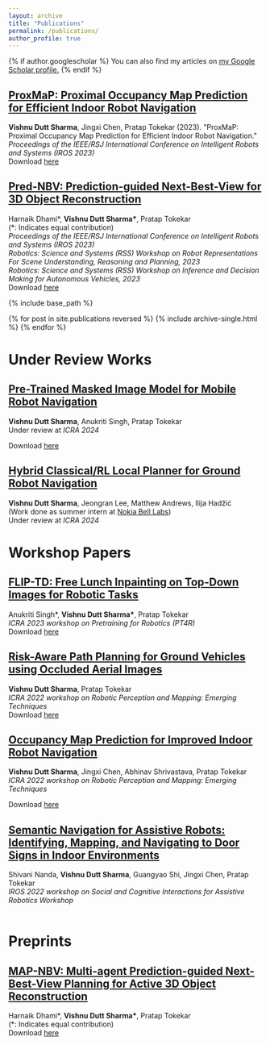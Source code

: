 ```yaml
---
layout: archive
title: "Publications"
permalink: /publications/
author_profile: true
---
```


{% if author.googlescholar %}
  You can also find my articles on <u><a href="{{author.googlescholar}}">my Google Scholar profile</a>.</u>
{% endif %}

## **[ProxMaP: Proximal Occupancy Map Prediction for Efficient Indoor Robot Navigation](https://arxiv.org/abs/2203.04177)**<br/>
<b>Vishnu Dutt Sharma</b>, Jingxi Chen, Pratap Tokekar (2023). "ProxMaP: Proximal Occupancy Map Prediction for Efficient Indoor Robot Navigation."<br/>
<i>Proceedings of the IEEE/RSJ International Conference on Intelligent Robots and Systems (IROS 2023)</i>
<br/>
Download [here](https://arxiv.org/pdf/2203.04177.pdf)


## **[Pred-NBV: Prediction-guided Next-Best-View for 3D Object Reconstruction](https://arxiv.org/abs/2304.11465)**<br/>
Harnaik Dhami*, <b>Vishnu Dutt Sharma*</b>, Pratap Tokekar<br/>
(\*: Indicates equal contribution)<br/>
<i>Proceedings of the IEEE/RSJ International Conference on Intelligent Robots and Systems (IROS 2023)</i><br/>
<i>Robotics: Science and Systems (RSS) Workshop on Robot Representations For Scene Understanding, Reasoning and Planning, 2023</i><br/>
<i>Robotics: Science and Systems (RSS) Workshop on Inference and Decision Making for Autonomous Vehicles, 2023</i>
<br/>
Download [here](https://arxiv.org/pdf/2304.11465.pdf)

{% include base_path %}

{% for post in site.publications reversed %}
  {% include archive-single.html %}
{% endfor %}

# Under Review Works

## **[Pre-Trained Masked Image Model for Mobile Robot Navigation](https://raaslab.org/pubs/sharma2023pretrained.pdf)**<br/>
<b>Vishnu Dutt Sharma</b>, Anukriti Singh, Pratap Tokekar<br/>
Under review at <i>ICRA 2024</i>
<br/>

Download [here]([https://arxiv.org/pdf/2203.04177.pdf](https://raaslab.org/pubs/sharma2023pretrained.pdf))

## **[Hybrid Classical/RL Local Planner for Ground Robot Navigation](https://vishnuduttsharma.github.io/publications/)**<br/>
<b>Vishnu Dutt Sharma</b>, Jeongran Lee, Matthew Andrews, Ilija Hadžić<br/>
(Work done as summer intern at [Nokia Bell Labs](https://www.bell-labs.com/))<br/>
Under review at <i>ICRA 2024</i>
<br/>

# Workshop Papers

## **[FLIP-TD: Free Lunch Inpainting on Top-Down Images for Robotic Tasks](https://openreview.net/forum?id=7c0WHyETaHC)**<br/>
Anukriti Singh*, <b>Vishnu Dutt Sharma*</b>, Pratap Tokekar<br/>
<i>ICRA 2023 workshop on Pretraining for Robotics (PT4R)</i>
<br/>
Download [here](https://openreview.net/pdf?id=7c0WHyETaHC)

## **[Risk-Aware Path Planning for Ground Vehicles using Occluded Aerial Images](https://arxiv.org/pdf/2104.11709.pdf)**<br/>
<b>Vishnu Dutt Sharma</b>, Pratap Tokekar<br/>
<i>ICRA 2022 workshop on Robotic Perception and Mapping: Emerging Techniques</i>
<br/>
Download [here](https://arxiv.org/pdf/2104.11709.pdf)

## **[Occupancy Map Prediction for Improved Indoor Robot Navigation](https://arxiv.org/pdf/2203.04177.pdf)**<br/>
<b>Vishnu Dutt Sharma</b>, Jingxi Chen, Abhinav Shrivastava, Pratap Tokekar<br/> 
<i>ICRA 2022 workshop on Robotic Perception and Mapping: Emerging Techniques</i>
<br/>

Download [here](https://arxiv.org/pdf/2203.04177.pdf)

## **[Semantic Navigation for Assistive Robots: Identifying, Mapping, and Navigating to Door Signs in Indoor Environments](https://vishnuduttsharma.github.io/publications/)**<br/>
Shivani Nanda, <b>Vishnu Dutt Sharma</b>, Guangyao Shi, Jingxi Chen, Pratap Tokekar<br/>
<i>IROS 2022 workshop on Social and Cognitive Interactions for Assistive Robotics Workshop</i><br/><br/>


# Preprints

## **[MAP-NBV: Multi-agent Prediction-guided Next-Best-View Planning for Active 3D Object Reconstruction](https://arxiv.org/abs/2307.04004)**<br/>
Harnaik Dhami*, <b>Vishnu Dutt Sharma*</b>, Pratap Tokekar
<br/>
(\*: Indicates equal contribution)<br/>
Download [here](https://arxiv.org/pdf/2307.04004.pdf)

